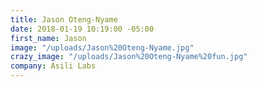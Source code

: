 ```yaml
---
title: Jason Oteng-Nyame
date: 2018-01-19 10:19:00 -05:00
first_name: Jason
image: "/uploads/Jason%20Oteng-Nyame.jpg"
crazy_image: "/uploads/Jason%20Oteng-Nyame%20fun.jpg"
company: Asili Labs
---
```



